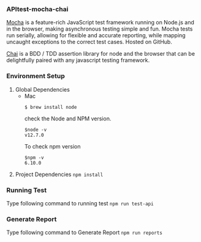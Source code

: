 ### APItest-mocha-chai

[Mocha](https://mochajs.org/) is a feature-rich JavaScript test framework running on Node.js and in the browser, making asynchronous testing simple and fun. Mocha tests run serially, allowing for flexible and accurate reporting, while mapping uncaught exceptions to the correct test cases. Hosted on GitHub.

[Chai](https://www.chaijs.com/) is a BDD / TDD assertion library for node and the browser that can be delightfully paired with any javascript testing framework.

### Environment Setup

1. Global Dependencies
    * Mac 
        ```
        $ brew install node
        ```
        check the Node and NPM version.
        ```
        $node -v
        v12.7.0
        ```
        To check npm version
        ```
        $npm -v
        6.10.0
        ```
2. Project Dependencies
        ```
        npm install 
        ```

### Running Test
   Type following command to running test
        ```
        npm run test-api
        ```
### Generate Report
   Type following command to Generate Report
        ```
        npm run reports
        ```
